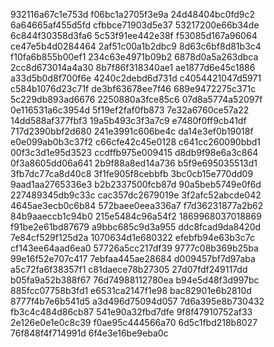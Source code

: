 932116a67c1e753d
f06bc1a2705f3e9a
24d48404bc0fd9c2
6a64665af455d5fd
cfbbce71903d5e37
53217200e66b34de
6c844f30358d3fa6
5c53f91ee442e38f
f53085d167a96064
ce47e5b4d0284464
2af51c00a1b2dbc9
8d63c6bf8d81b3c4
f10fa6b855b00ef1
234c63e4971b09b2
6878d0a5a263dbca
2cc8d673014a4a30
8b7f86f318340ae1
ae1877d6e45c1886
a33d5b0d8f700f6e
4240c2debd6d731d
c4054421047d5971
c584b1076d23c71f
de3bf63678ee7f46
689e9472275c371c
5c229db893ad6676
2250880a3fce85c6
07d8a5774a52097f
0e116531a6c3954d
5f19ef2faf0fb873
7e32a6760ce57a22
14dd588af377fbf3
19a5b493c3f3a7c9
e7480f0ff9cb41df
717d2390bbf2d680
241e3991c606be4c
da14e3ef0b19018f
e0e099ab0b3c37f2
c66cfe42c45e0128
c641cc260090bbd1
00f3c3d1e95d3523
ccdffb975e009415
d8db9f98e6a3c864
0f3a8605dd06a641
2b9f88a8ed14a736
b5f9e695035513d1
3fb7dc77ca8d40c8
3f1fe905f8cebbfb
3bc0cb15e770dd09
9aad1aa2765336e3
b2b2337500fcb87d
90a5beb5749e0f6d
227489345db9c33c
cac357dc2679019e
3f2afc52abcde042
4645ae3ecb0c6b84
572baee0eea336a7
f7d36231877a2b62
84b9aaeccb1c94b0
215e5484c96a54f2
1869968037018869
f91be2e61bd87679
a9bbc685c9d3a955
ddc8fcad9da8420d
7e84cf529f125d2a
1070634d1e680322
efebfb94e63b3c7c
cf143ee64aad6ea0
57726a5cc217df39
9777c08b369b25ba
99e16f52e707c417
7ebfaa445ae28684
d009457bf7d97aba
a5c72fa6f38357f1
c81daece78b27305
27d07fdf249117dd
b05fa9a52b388f67
76d74988112780ea
b94e5d48f3d997bc
885fcc07758b3fd1
e6531ca2147f1e98
bac82901e6b2810d
8777f4b7e6b541d5
a3d496d75094d057
7d6a395e8b730432
fb3c4c484d86cb87
541e90a32fbd7dfe
9f8f47910752af33
2e126e0e1e0c8c39
f0ae95c444566a70
6d5c1fbd218b8027
76f848f4f714991d
6f4e3e16be9eba0c
